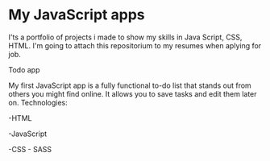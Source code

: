 # My JavaScript apps
I'ts a portfolio of projects i made to show my skills in Java Script, CSS, HTML. I'm going to attach this repositorium to my resumes when aplying for job.

Todo app

My first JavaScript app is a fully functional to-do list that stands out from others you might find online. It allows you to save tasks and edit them later on.
Technologies:

-HTML

-JavaScript

-CSS - SASS
